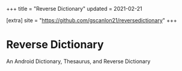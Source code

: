 +++
title = "Reverse Dictionary"
updated = 2021-02-21

[extra]
site = "https://github.com/gscanlon21/reversedictionary"
+++

# Reverse Dictionary

An Android Dictionary, Thesaurus, and Reverse Dictionary